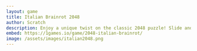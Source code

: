 ```yaml
---
layout: game
title: Italian Brainrot 2048
author: Scratch
description: Enjoy a unique twist on the classic 2048 puzzle! Slide and merge numbered tiles to create higher values, aiming for the 2048 tile. Test your strategy and logic in this engaging Italian-themed version.
embed: https://1games.io/game/2048-italian-brainrot/
image: /assets/images/italian2048.png
---
```

